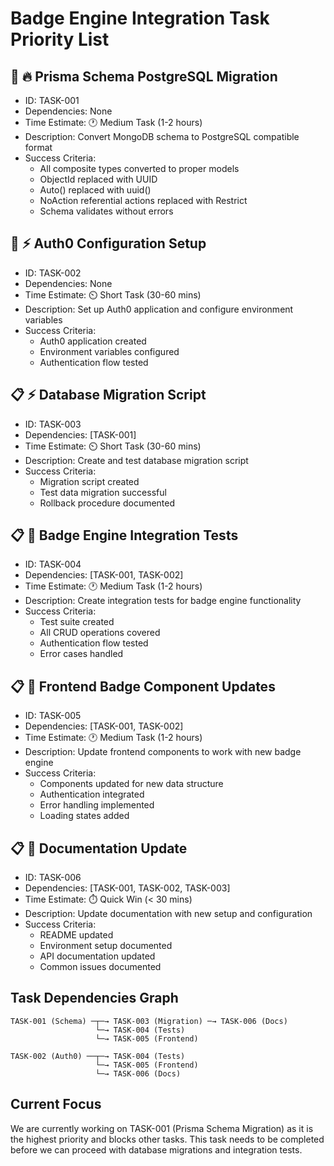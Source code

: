 # Badge Engine Integration Task Priority List

## 🏃 🔥 Prisma Schema PostgreSQL Migration
- ID: TASK-001
- Dependencies: None
- Time Estimate: 🕐 Medium Task (1-2 hours)
- Description: Convert MongoDB schema to PostgreSQL compatible format
- Success Criteria:
  - All composite types converted to proper models
  - ObjectId replaced with UUID
  - Auto() replaced with uuid()
  - NoAction referential actions replaced with Restrict
  - Schema validates without errors

## 🏃 ⚡ Auth0 Configuration Setup
- ID: TASK-002
- Dependencies: None
- Time Estimate: ⏲️ Short Task (30-60 mins)
- Description: Set up Auth0 application and configure environment variables
- Success Criteria:
  - Auth0 application created
  - Environment variables configured
  - Authentication flow tested

## 📋 ⚡ Database Migration Script
- ID: TASK-003
- Dependencies: [TASK-001]
- Time Estimate: ⏲️ Short Task (30-60 mins)
- Description: Create and test database migration script
- Success Criteria:
  - Migration script created
  - Test data migration successful
  - Rollback procedure documented

## 📋 🌟 Badge Engine Integration Tests
- ID: TASK-004
- Dependencies: [TASK-001, TASK-002]
- Time Estimate: 🕐 Medium Task (1-2 hours)
- Description: Create integration tests for badge engine functionality
- Success Criteria:
  - Test suite created
  - All CRUD operations covered
  - Authentication flow tested
  - Error cases handled

## 📋 🌟 Frontend Badge Component Updates
- ID: TASK-005
- Dependencies: [TASK-001, TASK-002]
- Time Estimate: 🕐 Medium Task (1-2 hours)
- Description: Update frontend components to work with new badge engine
- Success Criteria:
  - Components updated for new data structure
  - Authentication integrated
  - Error handling implemented
  - Loading states added

## 📋 🌱 Documentation Update
- ID: TASK-006
- Dependencies: [TASK-001, TASK-002, TASK-003]
- Time Estimate: ⏱️ Quick Win (< 30 mins)
- Description: Update documentation with new setup and configuration
- Success Criteria:
  - README updated
  - Environment setup documented
  - API documentation updated
  - Common issues documented

## Task Dependencies Graph
```
TASK-001 (Schema) ─┬─→ TASK-003 (Migration) ─→ TASK-006 (Docs)
                   └─→ TASK-004 (Tests)
                   └─→ TASK-005 (Frontend)

TASK-002 (Auth0) ──┬─→ TASK-004 (Tests)
                   └─→ TASK-005 (Frontend)
                   └─→ TASK-006 (Docs)
```

## Current Focus
We are currently working on TASK-001 (Prisma Schema Migration) as it is the highest priority and blocks other tasks. This task needs to be completed before we can proceed with database migrations and integration tests. 